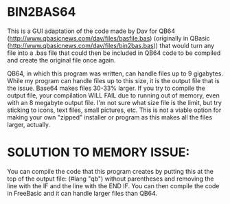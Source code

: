 # BIN2BAS64
This is a GUI adaptation of the code made by Dav for QB64 (http://www.qbasicnews.com/dav/files/basfile.bas) (originally in QBasic (http://www.qbasicnews.com/dav/files/bin2bas.bas)) that would turn any file into a .bas file that could then be included in QB64 code to be compiled and create the original file once again.

QB64, in which this program was written, can handle files up to 9 gigabytes. While my program can handle files up to this size, it is the output file that is the issue. Base64 makes files 30-33% larger. If you try to compile the output file, your compilation WILL FAIL due to running out of memory, even with an 8 megabyte output file. I'm not sure what size file is the limit, but try sticking to icons, text files, small pictures, etc. This is not a viable option for making your own "zipped" installer or program as this makes all the files larger, actually.

# SOLUTION TO MEMORY ISSUE:
You can compile the code that this program creates by putting this at the top of the output file: (#lang "qb") without parentheses and removing the line with the IF and the line with the END IF. You can then compile the code in FreeBasic and it can handle larger files than QB64.
